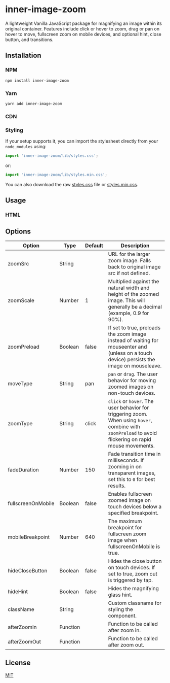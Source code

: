 # inner-image-zoom

A lightweight Vanilla JavaScript package for magnifying an image within its original container. Features include click or hover to zoom, drag or pan on hover to move, fullscreen zoom on mobile devices, and optional hint, close button, and transitions. 

## Installation

### NPM
```
npm install inner-image-zoom
```

### Yarn
```
yarn add inner-image-zoom
```

### CDN

### Styling

If your setup supports it, you can import the stylesheet directly from your `node_modules` using:

```javascript
import 'inner-image-zoom/lib/styles.css';
```

or:

```javascript
import 'inner-image-zoom/lib/styles.min.css';
```

You can also download the raw [styles.css](https://raw.githubusercontent.com/laurenashpole/inner-image-zoom/master/packages/vanilla/src/styles.css) file or [styles.min.css](https://raw.githubusercontent.com/laurenashpole/inner-image-zoom/master/packages/vanilla/src/styles.min.css).

## Usage

### HTML

## Options

Option | Type | Default | Description
--- | --- | --- | ---
zoomSrc | String | | URL for the larger zoom image. Falls back to original image src if not defined.
zoomScale | Number | 1 | Multiplied against the natural width and height of the zoomed image. This will generally be a decimal (example, 0.9 for 90%).
zoomPreload | Boolean | false | If set to true, preloads the zoom image instead of waiting for mouseenter and (unless on a touch device) persists the image on mouseleave.
moveType | String | pan | `pan` or `drag`. The user behavior for moving zoomed images on non-touch devices.
zoomType | String | click | `click` or `hover`. The user behavior for triggering zoom. When using `hover`, combine with `zoomPreload` to avoid flickering on rapid mouse movements.
fadeDuration | Number | 150 | Fade transition time in milliseconds. If zooming in on transparent images, set this to `0` for best results.
fullscreenOnMobile | Boolean | false | Enables fullscreen zoomed image on touch devices below a specified breakpoint.
mobileBreakpoint | Number | 640 | The maximum breakpoint for fullscreen zoom image when fullscreenOnMobile is true.
hideCloseButton | Boolean | false | Hides the close button on touch devices. If set to true, zoom out is triggered by tap.
hideHint | Boolean | false | Hides the magnifying glass hint.
className | String | | Custom classname for styling the component.
afterZoomIn | Function | | Function to be called after zoom in.
afterZoomOut | Function | | Function to be called after zoom out.

## License

[MIT](https://github.com/laurenashpole/inner-image-zoom/blob/master/LICENSE)
